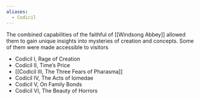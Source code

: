 ```yaml
---
aliases:
  - Codicil
---
```

The combined capabilities of the faithful of [[Windsong Abbey]] allowed them to gain unique insights into mysteries of creation and concepts. Some of them were made accessible to visitors 

- Codicil I, Rage of Creation
- Codicil II, Time’s Price
- [[Codicil III, The Three Fears of Pharasma]]
- Codicil IV, The Acts of Iomedae
- Codicil V, On Family Bonds
- Codicil VI, The Beauty of Horrors